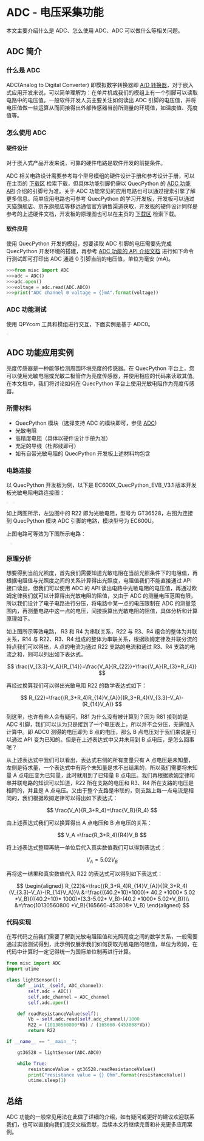 # ADC - 电压采集功能

本文主要介绍什么是 ADC、怎么使用 ADC、ADC 可以做什么等相关问题。

## ADC 简介

### 什么是 ADC

ADC(Analog to Digital Converter) 即模拟数字转换器即 [A/D 转换器](https://baike.baidu.com/item/A%2FD转换器/4883848?fromModule=lemma_inlink)，对于嵌入式应用开发来说，可以简单理解为：在单片机或我们的模组上有一个引脚可以读取电路中的电压值。一般软件开发人员主要关注如何读出 ADC 引脚的电压值，并将电压值做一些运算从而间接得出外部传感器当前所测量的环境值，如温度值、亮度值等。

### 怎么使用 ADC

#### 硬件设计

对于嵌入式产品开发来说，可靠的硬件电路是软件开发的前提条件。

ADC 相关电路设计需要参考每个型号模组的硬件设计手册和参考设计手册，可以在主页的 [下载区](/download/) 检索下载，但具体功能引脚仍需以 QuecPython 的 [ADC 功能 API](../../../API_reference/zh/QuecPython类库/misc.ADC.html) 介绍的引脚号为准。关于 ADC 功能常见的应用电路也可以通过搜素引擎了解更多信息。简单应用电路也可参考 QuecPython 的学习开发板，开发板可以通过天猫旗舰店、京东旗舰店等移远通信官方销售渠道获取，开发板的硬件设计同样是参考的上述硬件文档，开发板的原理图也可以在主页的 [下载区](/download/) 检索下载。

#### 软件应用

使用 QuecPython 开发的模组，想要读取 ADC 引脚的电压需要先完成 QuecPython 开发环境的搭建，再参考 [ADC 功能的 API 介绍文档](../../../API_reference/zh/QuecPython类库/misc.ADC.html) 进行如下命令行测试即可打印出 ADC 通道 0 引脚当前的电压值，单位为毫安 (mA)。

```python
>>>from misc import ADC
>>>adc = ADC()
>>>adc.open()
>>>voltage = adc.read(ADC.ADC0) 
>>>print("ADC channel 0 voltage = {}mA".format(voltage))
```

### ADC 功能测试

使用 QPYcom 工具和模组进行交互，下面实例是基于 ADC0。

<img src="./../media/hardware-basic/adc/adc_0.png" style="border-style: solid; border-radius: 10px; color:  #f1f1f1;" border=3 alt="">

## ADC 功能应用实例

亮度传感器是一种能够检测周围环境亮度的传感器。在 QuecPython 平台上，您可以使用光敏电阻或光敏二极管作为亮度传感器，并使用相应的代码来读取其值。在本文档中，我们将讨论如何在 QuecPython 平台上使用光敏电阻作为亮度传感器。

### 所需材料

- QuecPython 模块（选择支持 ADC 的模块即可，参见 [ADC](../../../API_reference/zh/QuecPython类库/misc.ADC.html))
- 光敏电阻
- 高精度电阻（具体以硬件设计手册为准）
- 充足的导线（杜邦线即可）
- 如有自带光敏电阻的 QuecPython 开发板上述材料均包含

### 电路连接

以 QuecPython 开发板为例，以下是 EC600X_QuecPython_EVB_V3.1 版本开发板光敏电阻电路连接图：

<div style="display:flex;">     <img src="./../media/hardware-basic/adc/adc_1.png" style="border-style: solid; border-radius: 10px; color: #f1f1f1; margin-right: 10px;" border=3 alt="">     <img src="./../media/hardware-basic/ADC/ADC_2.png" style="border-style: solid; border-radius: 10px; color: #f1f1f1;" border=3 alt=""> </div>

如上两图所示，左边图中的 R22 即为光敏电阻，型号为 GT36528，右图为连接到 QuecPython 模块 ADC 引脚的电路，模块型号为 EC600U。

上图电路可等效为下图所示电路：

<img src="./../media/hardware-basic/adc/adc_3.png" style="border-style: solid; border-radius: 10px; color: #f1f1f1; margin-left: 10px;" border=3 alt="">

### 原理分析

想要得到当前光照度，首先我们需要知道光敏电阻在当前光照条件下的电阻值，再根据电阻值与光照度之间的关系计算得出光照度，电阻值我们不能直接通过 API 接口读出，但我们可以使用 ADC 的 API 读出电路中光敏电阻的电压值，再通过欧姆定律我们就可以计算得出光敏电阻的阻值，又由于 ADC 的测量电压范围有限，所以我们设计了电子电路进行分压，将电路中某一点的电压限制在 ADC 的测量范围内，再测量电路中这一点的电压，间接换算出光敏电阻的阻值，具体分析和计算原理如下。

如上图所示等效电路， R3 和 R4 为串联关系，R22 与 R3、R4 组合的整体为并联关系，R14 与 R22、R3、R4 组成的整体为串联关系，根据欧姆定律及并联分流的特点我们可以得出，A 点的电流为通过 R22 支路的电流和通过 R3、R4 支路的电流之和，则可以列出如下表达式。

$$
\frac{V_{3.3}-V_A}{R_{14}}=\frac{V_A}{R_{22}}+\frac{V_A}{R_{3}+R_{4}}
$$

再经过换算我们可以得出光敏电阻 R22 的数学表达式如下：

$$
R_{22}=\frac{(R_3+R_4)R_{14}V_{A}}{(R_3+R_4)(V_{3.3}-V_A)-(R_{14}V_A)}
$$

到这里，也许有些人会有疑问，R81 为什么没有被计算到？因为 R81 接到的是 ADC 引脚，我们可以认为只是接到了一个电压表上，所以并不会分压，无需加入计算中。即 ADC0 测得的电压即为 B 点的电压，那么 B 点电压对于我们来说是可以通过 API 变为已知的。但是在上述表达式中又并未用到 B 点电压，是怎么回事呢？

从上述表达式中我们可以看出，表达式右侧的所有变量只有 A 点电压是未知量，左侧是待求量，一个表达式中有两个未知量是求不出结果的，所以我们需要将未知量 A 点电压变为已知量，此时就用到了已知量 B 点电压。我们再根据欧姆定律和串并联电路的知识可以知道，R22 所在支路的电压和 R3、R4 所在支路的电压是相同的，并且是 A 点电压。又由于整个支路是串联的，则支路上每一点电流是相同的，我们根据欧姆定律可以得出如下表达式：

$$
\frac{V_A}{R_3+R_4}=\frac{V_B}{R_4}
$$

由上述表达式我们可以换算得出 A 点电压和 B 点电压的关系：

$$
V_A =\frac{R_3+R_4}{R4}V_B
$$

将上述表达式整理再统一单位后代入真实数值我们可以得到表达式：

$$
V_A = 5.02V_B
$$

再将这一结果和真实数值代入 R22 的表达式可以得到如下表达式：

<div style="text-align: left">

$$
\begin{aligned}
R_{22}&=\frac{(R_3+R_4)R_{14}V_{A}}{(R_3+R_4)(V_{3.3}-V_A)-(R_{14}V_A)}\\
&=\frac{((40.2+10)*1000)* 40.2 *1000* 5.02 *V_B}{((40.2+10)* 1000)*(3.3-5.02* V_B)-(40.2 *1000* 5.02*V_B)}\\
&=\frac{10130560800 *V_B}{165660-453808* V_B}
\end{aligned}
$$

### 代码实现

在写代码之前我们需要了解到光敏电阻阻值和光照亮度之间的数学关系，一般需要通过实验测试得到，此示例仅展示我们如何获取光敏电阻的阻值，单位为欧姆，在代码中计算时一定记得统一为国际单位制再进行计算。

```python
from misc import ADC
import utime

class lightSensor():
    def __init__(self, ADC_channel):
        self.adc = ADC()
        self.adc_channel = ADC_channel
        self.adc.open()

    def readResistanceValue(self):
        Vb = self.adc.read(self.adc_channel)/1000
        R22 = (10130560800*Vb) / (165660-(453808*Vb))
        return R22

if __name__ == "__main__":

    gt36528 = lightSensor(ADC.ADC0)

    while True:
        resistanceValue = gt36528.readResistanceValue()
        print("resistance value = {} Ohm".format(resistanceValue))
        utime.sleep(1)
```

## 总结

ADC 功能的一般常见用法在此做了详细的介绍，如有疑问或更好的建议欢迎联系我们，也可以直接向我们提交文档贡献，后续本文将继续完善和补充更多应用案例。
